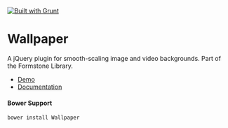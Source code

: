 <a href="http://gruntjs.com" target="_blank"><img src="https://cdn.gruntjs.com/builtwith.png" alt="Built with Grunt"></a>
# Wallpaper

A jQuery plugin for smooth-scaling image and video backgrounds. Part of the Formstone Library.

- [Demo](http://www.benplum.com/components/Wallpaper/demo/index.html)
- [Documentation](http://www.benplum.com/formstone/wallpaper/)

#### Bower Support

`bower install Wallpaper`